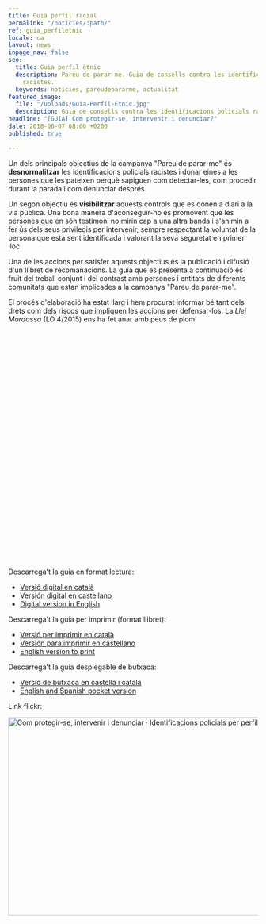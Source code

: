 ```yaml
---
title: Guia perfil racial
permalink: "/noticies/:path/"
ref: guia_perfiletnic
locale: ca
layout: news
inpage_nav: false
seo:
  title: Guia perfil ètnic
  description: Pareu de parar-me. Guia de consells contra les identificacions policials
    racistes.
  keywords: noticies, pareudepararme, actualitat
featured_image:
  file: "/uploads/Guia-Perfil-Etnic.jpg"
  description: Guia de consells contra les identificacions policials racistes
headline: "[GUIA] Com protegir-se, intervenir i denunciar?"
date: 2018-06-07 08:00 +0200
published: true

---
```

Un dels principals objectius de la campanya "Pareu de parar-me" és **desnormalitzar** les identificacions policials racistes i donar eines a les persones que les pateixen perquè sapiguen com detectar-les, com procedir durant la parada i com denunciar després.

Un segon objectiu és **visibilitzar** aquests controls que es donen a diari a la via pública. Una bona manera d'aconseguir-ho és promovent que les persones que en són testimoni no mirin cap a una altra banda i s'animin a fer ús dels seus privilegis per intervenir, sempre respectant la voluntat de la persona que està sent identificada i valorant la seva seguretat en primer lloc.

Una de les accions per satisfer aquests objectius és la publicació i difusió d'un llibret de recomanacions. La guia que es presenta a continuació és fruit del treball conjunt i del contrast amb persones i entitats de diferents comunitats que estan implicades a la campanya "Pareu de parar-me".

El procés d'elaboració ha estat llarg i hem procurat informar bé tant dels drets com dels riscos que impliquen les accions per defensar-los. La _Llei Mordassa_ (LO 4/2015) ens ha fet anar amb peus de plom!

<div data-configid="11305186/62135601" style="width:600px; height:464px;" class="issuuembed"></div>
<script type="text/javascript" src="//e.issuu.com/embed.js" async="true"></script>

Descarrega't la guia en format lectura:

* [Versió digital en català](/uploads/PDP-c2-ca.pdf "Guía catalán")
* [Versión digital en castellano](/uploads/PDP-c2-es.pdf)
* [Digital version in English](/uploads/PDP-c2-en.pdf "GUIA ANGLÈS web.pdf")

Descarrega't la guia per imprimir (format llibret):

* [Versió per imprimir en català](/uploads/PDP-c2-print-ca.pdf "guía para imprimir en catalán")
* [Versión para imprimir en castellano](/uploads/PDP-c2-print-es.pdf)
* [English version to print](/uploads/PDP-c2-print-en.pdf "GUIA ANGLÈS imprimir.pdf")

Descarrega't la guia desplegable de butxaca:

* [Versió de butxaca en castellà i català](/uploads/GUIA_POCKET_CAT_ES.pdf "GUIA_POCKET_CAT_ES.pdf")
* [English and Spanish pocket version](/uploads/GUIA_POCKET_EN_ES.pdf "GUIA_POCKET_EN_ES.pdf")

Link flickr:

<a data-flickr-embed="true" data-header="true" data-footer="true" href="https://www.flickr.com/photos/31631303@N02/albums/72157697707243524" title="Com protegir-se, intervenir i denunciar · Identificacions policials per perfil ètnic">
<img src="https://farm2.staticflickr.com/1816/42936247631_72e0472cea_c.jpg" width="800" height="400" alt="Com protegir-se, intervenir i denunciar · Identificacions policials per perfil ètnic">
</a>
<script async src="//embedr.flickr.com/assets/client-code.js" charset="utf-8"></script>